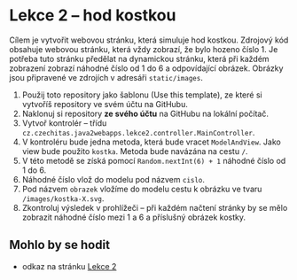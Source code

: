 # Lekce 2 – hod kostkou

Cílem je vytvořit webovou stránku, která simuluje hod kostkou. Zdrojový kód obsahuje webovou stránku, která vždy zobrazí, že bylo hozeno číslo 1. Je potřeba
tuto stránku předělat na dynamickou stránku, která při každém zobrazení zobrazí náhodné číslo od 1 do 6 a odpovídající obrázek. Obrázky jsou připravené ve
zdrojích v adresáři `static/images`. 

1. Použij toto repository jako šablonu (Use this template), ze které si vytvoříš repository ve svém účtu na GitHubu.
1. Naklonuj si repository **ze svého účtu** na GitHubu na lokální počítač.
1. Vytvoř kontrolér – třídu `cz.czechitas.java2webapps.lekce2.controller.MainController`.
1. V kontroléru bude jedna metoda, která bude vracet `ModelAndView`. Jako view bude použito `kostka`. Metoda bude navázána na cestu `/`.
1. V této metodě se získá pomocí `Random.nextInt(6) + 1` náhodné číslo od 1 do 6.
1. Náhodné číslo vlož do modelu pod názvem `cislo`.
1. Pod názvem `obrazek` vložíme do modelu cestu k obrázku ve tvaru `/images/kostka-X.svg`.
1. Zkontroluj výsledek v prohlížeči – při každém načtení stránky by se mělo zobrazit náhodné číslo mezi 1 a 6 a příslušný obrázek kostky.

## Mohlo by se hodit
* odkaz na stránku [Lekce 2](https://java.czechitas.cz/2024-jaro/java-2-online/lekce-2.html)
